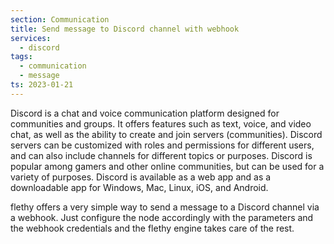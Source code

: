 ```yaml
---
section: Communication
title: Send message to Discord channel with webhook
services:
  - discord
tags:
  - communication
  - message
ts: 2023-01-21
---
```


Discord is a chat and voice communication platform designed for communities and groups. It offers features such as text, voice, and video chat, as well as the ability to create and join servers (communities). Discord servers can be customized with roles and permissions for different users, and can also include channels for different topics or purposes. Discord is popular among gamers and other online communities, but can be used for a variety of purposes. Discord is available as a web app and as a downloadable app for Windows, Mac, Linux, iOS, and Android.

flethy offers a very simple way to send a message to a Discord channel via a webhook. Just configure the node accordingly with the parameters and the webhook credentials and the flethy engine takes care of the rest.
